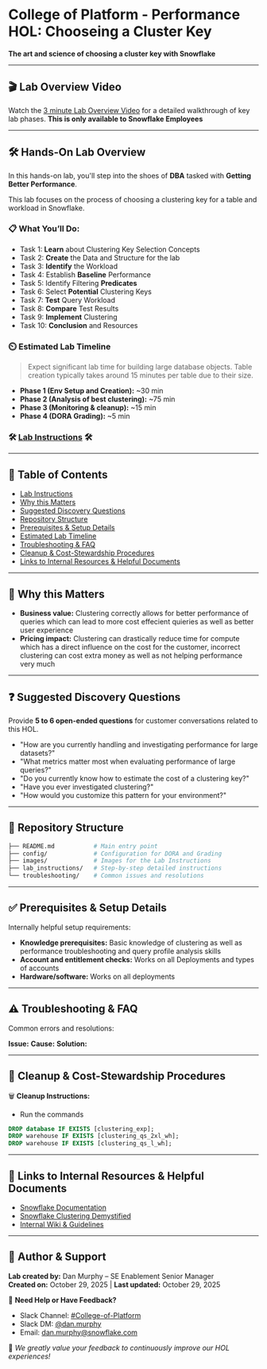 # College of Platform - Performance HOL: Chooseing a Cluster Key
**The art and science of choosing a cluster key with Snowflake**

---

## 🎬 Lab Overview Video
Watch the [3 minute Lab Overview Video](https://drive.google.com/file/d/1wnoDB_RWa7ELQOH2uj_VLaYAFEgtiHHY/view?usp=drive_link) for a detailed walkthrough of key lab phases. **This is only available to Snowflake Employees**

---

## 🛠️ Hands-On Lab Overview

In this hands-on lab, you'll step into the shoes of **DBA** tasked with **Getting Better Performance**.

This lab focuses on the process of choosing a clustering key for a table and workload in Snowflake. 


### 📋 What You’ll Do:
- Task 1: **Learn** about Clustering Key Selection Concepts
- Task 2: **Create** the Data and Structure for the lab
- Task 3: **Identify** the Workload
- Task 4: Establish **Baseline** Performance
- Task 5: Identify Filtering **Predicates**
- Task 6: Select **Potential** Clustering Keys
- Task 7: **Test** Query Workload
- Task 8: **Compare** Test Results
- Task 9: **Implement** Clustering
- Task 10: **Conclusion** and Resources

### ⏲️ Estimated Lab Timeline

>Expect significant lab time for building large database objects. Table creation typically takes around 15 minutes per table due to their size.

- **Phase 1 (Env Setup and Creation):** ~30 min
- **Phase 2 (Analysis of best clustering):** ~75 min
- **Phase 3 (Monitoring & cleanup):** ~15 min
- **Phase 4 (DORA Grading):** ~5 min

### 🛠️ [Lab Instructions](/lab_instructions/readme.md) 🛠️
  
---

## 📖 Table of Contents

- [Lab Instructions](/lab_instructions/readme.md)
- [Why this Matters](#-why-this-matters)
- [Suggested Discovery Questions](#-suggested-discovery-questions)
- [Repository Structure](#-repository-structure)
- [Prerequisites & Setup Details](#-prerequisites--setup-details)
- [Estimated Lab Timeline](#️-estimated-lab-timeline)
- [Troubleshooting & FAQ](#️-troubleshooting--faq)
- [Cleanup & Cost-Stewardship Procedures](#-cleanup--cost-stewardship-procedures)
- [Links to Internal Resources & Helpful Documents](#-links-to-internal-resources--helpful-documents)

---

## 📌 Why this Matters

- **Business value:** Clustering correctly allows for better performance of queries which can lead to more cost effecient quieries as well as better user experience
- **Pricing impact:** Clustering can drastically reduce time for compute which has a direct influence on the cost for the customer, incorrect clustering can cost extra money as well as not helping performance very much

---

## ❓ Suggested Discovery Questions

Provide **5 to 6 open-ended questions** for customer conversations related to this HOL.

- "How are you currently handling and investigating performance for large datasets?"
- "What metrics matter most when evaluating performance of large queries?"
- "Do you currently know how to estimate the cost of a clustering key?"
- "Have you ever investigated clustering?"
- "How would you customize this pattern for your environment?"

---

## 📂 Repository Structure

```bash
├── README.md           # Main entry point
├── config/             # Configuration for DORA and Grading
├── images/             # Images for the Lab Instructions
├── lab_instructions/   # Step-by-step detailed instructions
└── troubleshooting/    # Common issues and resolutions
```
---

## ✅ Prerequisites & Setup Details

Internally helpful setup requirements:

- **Knowledge prerequisites:** Basic knowledge of clustering as well as performance troubleshooting and query profile analysis skills
- **Account and entitlement checks:** Works on all Deployments and types of accounts
- **Hardware/software:** Works on all deployments


---

## ⚠️ Troubleshooting & FAQ

Common errors and resolutions:

**Issue:** 
**Cause:** 
**Solution:** 

---

## 🧹 Cleanup & Cost-Stewardship Procedures

🗑 **Cleanup Instructions:**
- Run the commands
```sql
DROP database IF EXISTS [clustering_exp];
DROP warehouse IF EXISTS [clustering_qs_2xl_wh];
DROP warehouse IF EXISTS [clustering_qs_l_wh];
``` 
---

## 🔗 Links to Internal Resources & Helpful Documents

- [Snowflake Documentation](https://docs.snowflake.com/en/user-guide/tables-clustering-keys)
- [Snowflake Clustering Demystified](https://medium.com/snowflake/snowflake-clustering-demystified-8042fa81289e)
- [Internal Wiki & Guidelines](#)

---

## 👤 Author & Support

**Lab created by:** Dan Murphy – SE Enablement Senior Manager  
**Created on:** October 29, 2025 | **Last updated:** October 29, 2025

💬 **Need Help or Have Feedback?**  
- Slack Channel: [#College-of-Platform](#)  
- Slack DM: [@dan.murphy](https://snowflake.enterprise.slack.com/team/WEJR92JS2)  
- Email: [dan.murphy@snowflake.com](mailto:dan.murphy@snowflake.com)

🌟 *We greatly value your feedback to continuously improve our HOL experiences!*
